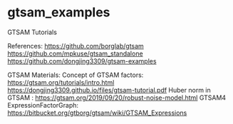 # gtsam_examples
GTSAM Tutorials

References:
https://github.com/borglab/gtsam
https://github.com/mpkuse/gtsam_standalone
https://github.com/dongjing3309/gtsam-examples

GTSAM Materials:
Concept of GTSAM factors: https://gtsam.org/tutorials/intro.html
https://dongjing3309.github.io/files/gtsam-tutorial.pdf
Huber norm in GTSAM : https://gtsam.org/2019/09/20/robust-noise-model.html
GTSAM4 ExpressionFactorGraph: https://bitbucket.org/gtborg/gtsam/wiki/GTSAM_Expressions


